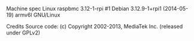 Machine spec
Linux raspbmc 3.12-1-rpi #1 Debian 3.12.9-1+rpi1 (2014-05-19) armv6l GNU/Linux


Credits
Source code: (c) Copyright 2002-2013, MediaTek Inc. (released under GPLv2)
